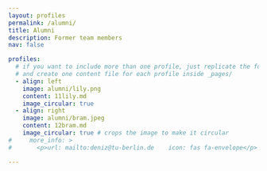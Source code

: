 ```yaml
---
layout: profiles
permalink: /alumni/
title: Alumni
description: Former team members
nav: false

profiles:
  # if you want to include more than one profile, just replicate the following block
  # and create one content file for each profile inside _pages/
  - align: left
    image: alumni/lily.png
    content: 11lily.md
    image_circular: true
  - align: right
    image: alumni/bram.jpeg
    content: 12bram.md
    image_circular: true # crops the image to make it circular
#     more_info: >
#       <p>url: mailto:deniz@tu-berlin.de    icon: fas fa-envelope</p>

---
```

